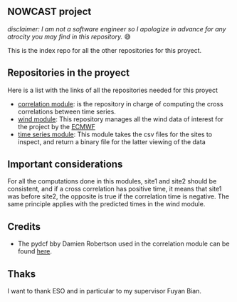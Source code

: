 ## NOWCAST project
_disclaimer: I am not a software engineer so I apologize in advance for any atrocity you may find in this repository._ 😅


This is the index repo for all the other repositories for this proyect.

## Repositories in the proyect
Here is a list with the links of all the repositories needed for this proyect

  * [correlation module](https://github.com/tomasrojasc/correlation-module-nowcast): is the repository in charge of computing the cross correlations between time series.
  * [wind module](https://github.com/tomasrojasc/wind-module-nowcast): This repository manages all the wind data of interest for the project by the [ECMWF](https://www.ecmwf.int/)
  * [time series module](https://github.com/tomasrojasc/time-series-module-nowcast): This module takes the csv files for the sites to inspect, and return a binary file for the latter viewing of the data

## Important considerations
For all the computations done in this modules, site1 and site2 should be consistent, and if a cross correlation has positive time, it means that site1 was before site2, the opposite is true if the correlation time is negative. The same principle applies with the predicted times in the wind module.

## Credits
  * The pydcf bby Damien Robertson used in the correlation module can be found [here](https://github.com/astronomerdamo/pydcf).

## Thaks
I want to thank ESO and in particular to my supervisor Fuyan Bian.
